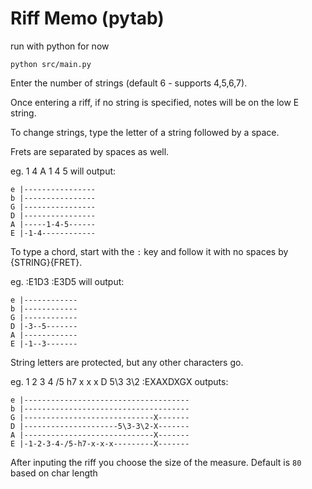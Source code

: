 # Riff Memo (pytab)

run with python for now
```
python src/main.py

```

Enter the number of strings (default 6 - supports 4,5,6,7).

Once entering a riff, if no string is specified, notes will be on the low E string.

To change strings, type the letter of a string followed by a space.

Frets are separated by spaces as well.

eg. 1 4 A 1 4 5  will output:
```
e |----------------
b |----------------
G |----------------
D |----------------
A |-----1-4-5------
E |-1-4------------

```

To type a chord, start with the `:` key and follow it with no spaces by {STRING}{FRET}.

eg. :E1D3 :E3D5  will output:
```
e |------------
b |------------
G |------------
D |-3--5-------
A |------------
E |-1--3-------

```

String letters are protected, but any other characters go.

eg. 1 2 3 4 /5 h7 x x x D 5\3 3\2 :EXAXDXGX  outputs:
```
e |-------------------------------------
b |-------------------------------------
G |-----------------------------X-------
D |---------------------5\3-3\2-X-------
A |-----------------------------X-------
E |-1-2-3-4-/5-h7-x-x-x---------X-------

```

After inputing the riff you choose the size of the measure. Default is `80` based on char length
